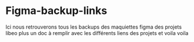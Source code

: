 # Figma-backup-links
Ici nous retrouverons tous les backups des maquiettes figma des projets libeo plus un doc à remplir avec les différents liens des projets et voila voila
